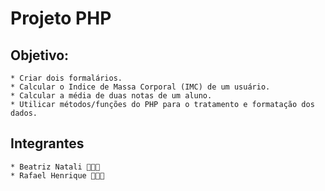 # Projeto PHP

## Objetivo:

    * Criar dois formalários.
    * Calcular o Indice de Massa Corporal (IMC) de um usuário.
    * Calcular a média de duas notas de um aluno.
    * Utilicar métodos/funções do PHP para o tratamento e formatação dos dados.

## Integrantes

    * Beatriz Natali 👩🏻‍💻
    * Rafael Henrique 👨🏽‍💻
